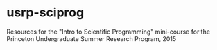 # usrp-sciprog
Resources for the "Intro to Scientific Programming" mini-course for the Princeton Undergraduate Summer Research Program, 2015 
